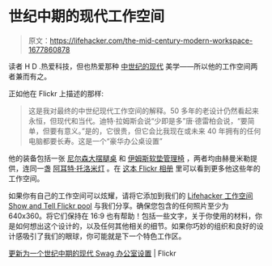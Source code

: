 # 世纪中期的现代工作空间

> 原文：<https://lifehacker.com/the-mid-century-modern-workspace-1677860878>

读者 H D .热爱科技，但也热爱那种 [中世纪的现代](http://en.wikipedia.org/wiki/Mid-century_modern) 美学——所以他的工作空间两者兼而有之。



正如他在 Flickr 上描述的那样:

> 这是我对最终的中世纪现代工作空间的解释。50 多年的老设计仍然看起来永恒，但现代和当代。迪特·拉姆斯会说“少即是多”唐·德雷柏会说，“要简单，但要有意义。”是的，它很贵，但它会比我现在或未来 40 年拥有的任何电脑都要长寿。这是一个“豪华办公桌设置”

他的装备包括一张 [尼尔森大摆腿桌](http://www.hermanmiller.com/products/workspaces/desks/nelson-swag-leg-desk-and-tables.html) 和 [伊姆斯软垫管理椅](http://store.hermanmiller.com/Products/Eames-Soft-Pad-Management-Chair) ，两者均由赫曼米勒提供，连同一盏 [阿耳特·托洛米灯](http://www.ylighting.com/tolomeo.html) 。在 [这本 Flickr 相册](https://www.flickr.com/photos/82805045@N00/sets/72157640410431864/) 里可以看到更多他这些年的工作空间。

如果你有自己的工作空间可以炫耀，请将它添加到我们的 [Lifehacker 工作空间 Show and Tell Flickr pool](http://www.flickr.com/groups/lifehacker-workspace-showandtell/pool/) 与我们分享。确保您包含的任何照片至少为 640x360。将它们保持在 16:9 也有帮助！包括一些文字，关于你使用的材料，你是如何想出这个设计的，以及任何其他相关的细节。如果你巧妙的组织和良好的设计感吸引了我们的眼球，你可能就是下一个特色工作区。

[更新为一个世纪中期的现代 Swag 办公室设置](http://www.flickr.com/photos/82805045@N00/15441858764/in/pool-lifehacker-workspace-showandtell) | Flickr
